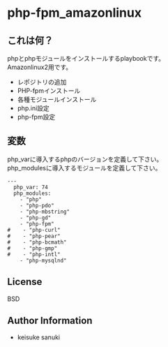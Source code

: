 php-fpm_amazonlinux
=========

## これは何？

phpとphpモジュールをインストールするplaybookです。  
Amazonlinux2用です。

- レポジトリの追加
- PHP-fpmインストール
- 各種モジュールインストール
- php.ini設定
- php-fpm設定

## 変数

php_varに導入するphpのバージョンを定義して下さい。  
php_modulesに導入するモジュールを定義して下さい。

```
---
  php_var: 74
  php_modules:
    - "php"
    - "php-pdo"
    - "php-mbstring"
    - "php-gd"
    - "php-fpm"
#    - "php-curl"
#    - "php-pear"
#    - "php-bcmath"
#    - "php-gmp"
#    - "php-intl"
    - "php-mysqlnd"
```

License
-------

BSD

Author Information
------------------

- keisuke sanuki 
